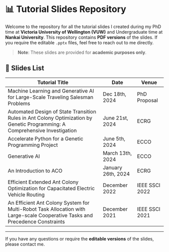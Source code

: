 # 📊 Tutorial Slides Repository

Welcome to the repository for all the tutorial slides I created during my PhD time at **Victoria University of Wellington (VUW)** and Undergraduate time at **Nankai University**. This repository contains **PDF versions** of the slides. If you require the editable `.pptx` files, feel free to reach out to me directly.

> **Note**: These slides are provided for **academic purposes only**.

## 📑 Slides List

| Tutorial Title                                                                                                           | Date               | Venue   |
| ------------------------------------------------------------------------------------------------------------------------ | ------------------ | --------|
| Machine Learning and Generative AI for Large-Scale Traveling Salesman Problems                                           | Dec 18th, 2024    | PhD Proposal |
| Automated Design of State Transition Rules in Ant Colony Optimization by Genetic Programming: A Comprehensive Investigation | June 21st, 2024    | ECRG    |
| Accelerate Python for a Genetic Programming Project                                                                      | June 5th, 2024     | ECCO    |
| Generative AI                                                                                                            | March 13th, 2024   | ECCO    |
| An Introduction to ACO                                                                                                   | January 26th, 2024 | ECRG    |
| Efficient Extended Ant Colony Optimization for Capacitated Electric Vehicle Routing                                      | December 2022      | IEEE SSCI 2022 |
| An Efficient Ant Colony System for Multi-Robot Task Allocation with Large-scale Cooperative Tasks and Precedence Constraints | December 2021      | IEEE SSCI 2021 |

---

If you have any questions or require the **editable versions** of the slides, please contact me.

